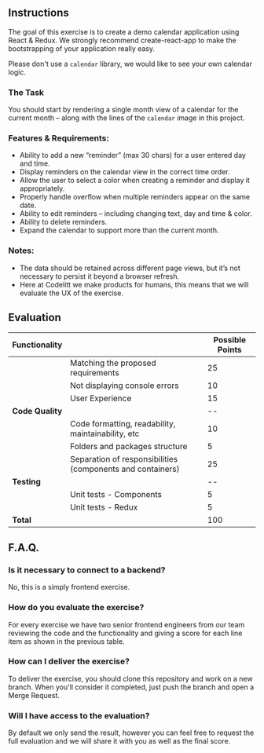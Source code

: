 ## Instructions

The goal of this exercise is to create a demo calendar application using React & Redux. We strongly recommend create-react-app to make the bootstrapping of your application really easy.

Please don't use a `calendar` library, we would like to see your own calendar logic.


### The Task

You should start by rendering a single month view of a calendar for the current month – along with the lines of the `calendar` image in this project.


### Features & Requirements:

* Ability to add a new “reminder” (max 30 chars) for a user entered day and time.
* Display reminders on the calendar view in the correct time order.
* Allow the user to select a color when creating a reminder and display it appropriately.
* Properly handle overflow when multiple reminders appear on the same date.
* Ability to edit reminders – including changing text, day and time & color.
* Ability to delete reminders.
* Expand the calendar to support more than the current month.

### Notes:

* The data should be retained across different page views, but it’s not necessary to persist it beyond a browser refresh.
* Here at Codelitt we make products for humans, this means that we will evaluate the UX of the exercise.

## Evaluation

| Functionality    |                                                            | Possible Points |
|------------------|------------------------------------------------------------|-----------------|
|                  | Matching the proposed requirements                         | 25              |
|                  | Not displaying console errors                              | 10              |
|                  | User Experience                                            | 15              |
| **Code Quality** |                                                            | --              |
|                  | Code formatting, readability, maintainability, etc         | 10              |
|                  | Folders and packages structure                             | 5               |
|                  | Separation of responsibilities (components and containers) | 25              |         
| **Testing**      |                                                            | --              |
|                  | Unit tests - Components                                    | 5               |
|                  | Unit tests - Redux                                         | 5               |
| **Total**        |                                                            | 100             |


## F.A.Q.

### Is it necessary to connect to a backend?
No, this is a simply frontend exercise.

### How do you evaluate the exercise?
For every exercise we have two senior frontend engineers from our team reviewing the code and the functionality and giving a score for each line item as shown in the previous table.

### How can I deliver the exercise?
To deliver the exercise, you should clone this repository and work on a new branch. When you'll consider it completed, just push the branch and open a Merge Request.

### Will I have access to the evaluation?
By default we only send the result, however you can feel free to request the full evaluation and we will share it with you as well as the final score.


